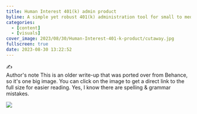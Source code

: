 ```yaml
---
title: Human Interest 401(k) admin product
byline: A simple yet robust 401(k) administration tool for small to medium sized businesses
categories:
  - [content]
  - [visuals]
cover_image: 2023/08/30/Human-Interest-401-k-product/cutaway.jpg
fullscreen: true
date: 2023-08-30 13:22:52
---
```


<div class="alert">
  <div class="alert-inner">
	<div class="alert-icon">
	  ✍️
	</div>
	<div class="alert-gutter"></div>
	<div class="alert-copy">
	  <span class="alert-copy-title">Author's note</span>
	  <span class="alert-copy-body">This is an older write-up that was ported over from Behance, so it's one big image. You can click on the image to get a direct link to the full size for easier reading. Yes, I know there are spelling & grammar mistakes.</span>
	</div>
  </div>
</div>

[![](cutaway.jpg)](cutaway.jpg)
